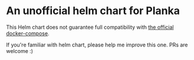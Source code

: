 # An unofficial helm chart for Planka

This Helm chart does not guarantee full compatibility with [the official docker-compose](https://github.com/plankanban/planka).


If you're familiar with helm chart, please help me improve this one. PRs are welcome :)
